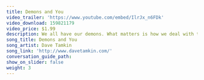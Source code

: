```yaml
---
title: Demons and You
video_trailer: 'https://www.youtube.com/embed/IlrJx_n6FDk'
video_download: 159821179
video_price: $1.99
description: We all have our demons. What matters is how we deal with them.
song_title: Demons and You
song_artist: Dave Tamkin
song_link: 'http://www.davetamkin.com/'
conversation_guide_path:
show_on_slider: false
weight: 3
---
```



